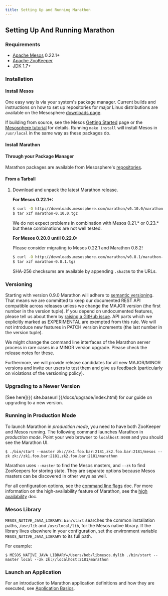 ```yaml
---
title: Setting Up and Running Marathon
---
```


## Setting Up And Running Marathon


### Requirements

* [Apache Mesos][Mesos] 0.22.1+
* [Apache ZooKeeper][ZooKeeper]
* JDK 1.7+ 

### Installation

#### Install Mesos

One easy way is via your system's package manager.
Current builds and instructions on how to set up repositories for major Linux distributions are available on the Mesosphere [downloads page](http://mesosphere.com/downloads/).

If building from source, see the
Mesos [Getting Started](http://mesos.apache.org/gettingstarted/) page or the
[Mesosphere tutorial](http://mesosphere.com/2013/08/01/distributed-fault-tolerant-framework-apache-mesos/)
for details. Running `make install` will install Mesos in `/usr/local` in
the same way as these packages do.

#### Install Marathon

#### Through your Package Manager

Marathon packages are available from Mesosphere's [repositories](http://mesosphere.com/2014/07/17/mesosphere-package-repositories/).

#### From a Tarball

1.  Download and unpack the latest Marathon release.

    **For Mesos 0.22.1+:**

    ``` bash
    $ curl -O http://downloads.mesosphere.com/marathon/v0.10.0/marathon-0.10.0.tgz
    $ tar xzf marathon-0.10.0.tgz
    ```
    
    We do not expect problems in combination with Mesos 0.21.* or 0.23.* but these combinations
    are not well tested.

    **For Mesos 0.20.0 until 0.22.0:**

    Please consider migrating to Mesos 0.22.1 and Marathon 0.8.2!

    ``` bash
    $ curl -O http://downloads.mesosphere.com/marathon/v0.8.1/marathon-0.8.1.tgz
    $ tar xzf marathon-0.8.1.tgz
    ```

    SHA-256 checksums are available by appending `.sha256` to the URLs.

### Versioning

Starting with version 0.9.0 Marathon will adhere to [semantic versioning](http://semver.org).
That means we are committed to keep our documented REST API compatible across releases unless we change the MAJOR version
(the first number in the version tuple). If you depend on undocumented features, please tell us about them by [raising a GitHub issue](https://github.com/mesosphere/marathon/issues/new). API parts which we explicitly marked as EXPERIMENTAL are exempted from this rule. We will not introduce new features in PATCH version increments (the last number in the version tuple).

We might change the command line interfaces of the Marathon server process in rare cases in a MINOR version upgrade.
Please check the release notes for these.

Furthermore, we will provide release candidates for all new MAJOR/MINOR versions and invite our users to test them and
give us feedback (particularly on violations of the versioning policy).

### Upgrading to a Newer Version

[See here]({{ site.baseurl }}/docs/upgrade/index.html) for our guide on upgrading to a new version.

### Running in Production Mode

To launch Marathon in *production mode*, you need to have both
ZooKeeper and Mesos running. The following command launches
Marathon in *production mode*. Point your web browser to
`localhost:8080` and you should see the Marathon UI.

``` console
$ ./bin/start --master zk://zk1.foo.bar:2181,zk2.foo.bar:2181/mesos --zk zk://zk1.foo.bar:2181,zk2.foo.bar:2181/marathon
```

Marathon uses `--master` to find the Mesos masters, and `--zk` to find ZooKeepers
for storing state. They are separate options because Mesos masters can be
discovered in other ways as well.

For all configuration options, see the [command line flags](command-line-flags.html) doc. For more information on the high-availability feature of Marathon, see the [high availability](high-availability.html) doc.

### Mesos Library

`MESOS_NATIVE_JAVA_LIBRARY`: `bin/start` searches the common installation paths,
`/usr/lib` and `/usr/local/lib`, for the Mesos native library. If the
library lives elsewhere in your configuration, set the environment variable
`MESOS_NATIVE_JAVA_LIBRARY` to its full path.

For example:

```console
$ MESOS_NATIVE_JAVA_LIBRARY=/Users/bob/libmesos.dylib ./bin/start --master local --zk zk://localhost:2181/marathon
```

### Launch an Application

For an introduction to Marathon application definitions and how they are executed, see [Application Basics](application-basics.html).

[Mesos]: https://mesos.apache.org/ "Apache Mesos"
[Zookeeper]: https://zookeeper.apache.org/ "Apache ZooKeeper"
